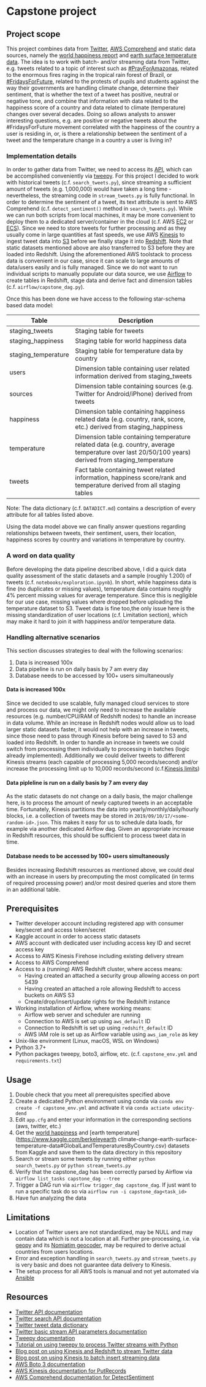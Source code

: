 # Capstone project

## Project scope
This project combines data from [Twitter](https://www.twitter.com), [AWS Comprehend](https://aws.amazon.com/comprehend) 
and static data sources, namely the [world happiness report](https://www.kaggle.com/unsdsn/world-happines) and 
[earth surface temperature data](https://www.kaggle.com/berkeleyearth/climate-change-earth-surface-temperature-data).
The idea is to work with batch- and/or streaming data from Twitter, e.g. tweets related to a  topic of interest 
such as [#PrayForAmazonas](https://twitter.com/hashtag/PrayforAmazonas), related to the enormous fires raging in the
tropical rain forest of Brazil, or [#FridaysForFuture](https://twitter.com/hashtag/FridaysForFuture), related to the 
protests of pupils and students against the way their governments are handling climate change, determine their 
sentiment, that is whether the text of a tweet has positive, neutral or negative tone, and combine that information with 
data related to the happiness score of a country and data related to climate (temperature) changes over several decades. 
Doing so allows analysts to answer interesting questions, e.g. are positive or negative tweets about the #FridaysForFuture 
movement correlated with the happiness of the country a user is residing in, or, is there a relationship between the 
sentiment of a tweet and the temperature change in a country a user is living in?

### Implementation details
In order to gather data from Twitter, we need to access its [API](https://developer.twitter.com/en/docs), which can be 
accomplished conveniently via [tweepy](http://www.tweepy.org/). For this project I decided to work with historical 
tweets (c.f. `search_tweets.py`), since streaming a sufficient amount of tweets (e.g. 1,000,000) 
would have taken a long time - nevertheless, the streaming code in `stream_tweets.py` is fully functional. In order to 
determine the sentiment of a tweet, its text attribute is sent to AWS Comprehend (c.f. `detect_sentiment()` method 
in `search_tweets.py`). While we can run both scripts from local machines, it may be more convenient to deploy them to a 
dedicated server/container in the cloud (c.f. AWS [EC2](https://aws.amazon.com/ec2) or 
[ECS](https://aws.amazon.com/ecs)). Since we need to store tweets for further processing and as 
they usually come in large quantities at fast speeds, we use AWS [Kinesis](https://aws.amazon.com/kinesis/data-firehose) 
to ingest tweet data into [S3](https://aws.amazon.com/s3) before we finally stage it into 
[Redshift](https://aws.amazon.com/redshift). Note that static datasets mentioned above are also transferred to S3 before 
they are loaded into Redshift. Using the aforementioned AWS toolstack to process data is convenient in 
our case, since it can scale to large amounts of data/users easily and is fully managed. Since we do not want to run 
individual scripts to manually populate our data source, we use [Airflow](https://airflow.apache.org/) to create tables
in Redshift, stage data and derive fact and dimension tables (c.f. `airflow/capstone_dag.py`).

Once this has been done we have access to the following star-schema based data model: 
 
| Table | Description |
--- | ---
| staging_tweets      | Staging table for tweets
| staging_happiness   | Staging table for world happiness data
| staging_temperature | Staging table for temperature data by country
| users               | Dimension table containing user related information derived from staging_tweets
| sources             | Dimension table containing sources (e.g. Twitter for Android/iPhone) derived from tweets
| happiness           | Dimension table containing happiness related data (e.g. country, rank, score, etc.) derived from staging_happiness
| temperature         | Dimension table containing temperature related data (e.g. country, average temperature over last 20/50/100 years) derived from staging_temperature
| tweets              | Fact table containing tweet related information, happiness score/rank and temperature derived from all staging tables

Note: The data dictionary (c.f. `DATADICT.md`) contains a description of every attribute for all tables listed above.

Using the data model above we can finally answer questions regarding relationships between tweets, their sentiment, 
users, their location, happiness scores by country and variations in temperature by country.

### A word on data quality
Before developing the data pipeline described above, I did a quick data quality assessment of the static datasets and a 
sample (roughly 1.200) of tweets (c.f. `notebooks/exploration.ipynb`). In short, while happiness data is fine (no duplicates or missing values), temperature data contains roughly 4% percent missing values for average temperature. Since this is negligible for our use case, missing values where dropped before uploading the temperature dataset to S3. Tweet data is fine too,the only issue here is the missing standardization of user locations (c.f. Limitation section), which may make it hard to join it with happiness and/or temperature data.

### Handling alternative scenarios
This section discusses strategies to deal with the following scenarios:
1. Data is increased 100x  
2. Data pipeline is run on daily basis by 7 am every day
3. Database needs to be accessed by 100+ users simultaneously

#### Data is increased 100x
Since we decided to use scalable, fully managed cloud services to store and process our data, we might only need to  increase the available resources (e.g. number/CPU/RAM of Redshift nodes) to handle an increase in data volume. While an increase in Redshift nodes would allow us to load larger static datasets faster, it would not help with an increase in tweets, since those need to pass through Kinesis before being saved to S3 and loaded into Redshift. In order to handle an increase in tweets we could switch from processing them individually to processing in batches (logic already implemented). Additionally we could deliver tweets to different Kinesis streams (each capable of processing 5,000 records/second) and/or increase the processing limit up to 10,000 records/second (c.f.[Kinesis limits](https://docs.aws.amazon.com/firehose/latest/dev/limits.html))

#### Data pipleline is run on a daily basis by 7 am every day
As the static datasets do not change on a daily basis, the major challenge here, is to process the amount of newly 
captured tweets in an acceptable time. Fortunately, Kinesis partitions the data into yearly/monthly/daily/hourly blocks, 
i.e. a collection of tweets may be stored in `2019/09/10/17/<some-random-id>.json`. This makes it easy for us to schedule 
data loads, for example via another dedicated Airflow dag. Given an appropriate increase in Redshift resources, this 
should be sufficient to process tweet data in time.

#### Database needs to be accessed by 100+ users simultaneously
Besides increasing Redshift resources as mentioned above, we could deal with an increase in users by precomputing the 
most complicated (in terms of required processing power) and/or most desired queries and store them in an additional 
table.

## Prerequisites
* Twitter developer account including registered app with consumer key/secret and access token/secret
* Kaggle account in order to access static datasets
* AWS account with dedicated user including access key ID and secret access key
* Access to AWS Kinesis Firehose including existing delivery stream
* Access to AWS Comprehend
* Access to a (running) AWS Redshift cluster, where access means:
    - Having created an attached a security group allowing access on port 5439
    - Having created an attached a role allowing Redshift to access buckets on AWS S3
    - Create/drop/insert/update rights for the Redshift instance
* Working installation of Airflow, where working means:
    - Airflow web server and scheduler are running
    - Connection to AWS is set up using `aws_default` ID
    - Connection to Redshift is set up using `redshift_default` ID
    - AWS IAM role is set up as Airflow variable using `aws_iam_role` as key
* Unix-like environment (Linux, macOS, WSL on Windows)
* Python 3.7+
* Python packages tweepy, boto3, airflow, etc. (c.f. `capstone_env.yml` and `requirements.txt`)

## Usage
1. Double check that you meet all prerequisites specified above
2. Create a dedicated Python environment using conda via `conda env create -f capstone_env.yml` 
and activate it via `conda actiate udacity-dend`
3. Edit `app.cfg` and enter your information in the corresponding sections (aws, twitter, etc.)  
4. Get the [world happiness](https://www.kaggle.com/unsdsn/world-happiness#2017.csv) and 
[earth temperature](https://www.kaggle.com/berkeleyearth climate-change-earth-surface-temperature-data#GlobalLandTemperaturesByCountry.csv) datasets from Kaggle and save them to the data directory in this repository
5. Search or stream some tweets by running either `python search_tweets.py` or `python stream_tweets.py`
6. Verify that the capstone_dag has been correctly parsed by Airflow via `airflow list_tasks capstone_dag --tree`
7. Trigger a DAG run via `airflow trigger_dag capstone_dag`. If just want to run a specific task do so via
`airflow run -i capstone_dag<task_id>`
8. Have fun analyzing the data

## Limitations
* Location of Twitter users are not standardized, may be NULL and may contain data which is not a location at all.  Further pre-processing, i.e. via [geopy](https://github.com/geopy/geopy) and its [Nomiatim geocoder](https://geopy.readthedocs.io/en/1.10.0/#geopy.geocoders.Nominatim), may be required to derive actual countries from users locations. 
* Error and exception handling in `search_tweets.py` and `stream_tweets.py` is very basic and does not guarantee data 
delivery to Kinesis.
* The setup process for all AWS tools is manual and not yet automated via [Ansible](https://docs.ansible.com/ansible/latest/index.html)

## Resources
* [Twitter API documentation](https://developer.twitter.com/en/docs)
* [Twitter search API documentation](https://developer.twitter.com/en/docs/tweets/search/api-reference/get-search-tweets.html)
* [Twitter tweet data dictionary](https://developer.twitter.com/en/docs/tweets/data-dictionary/overview/tweet-object)
* [Twitter basic stream API parameters documentation](https://developer.twitter.com/en/docs/tweets/filter-realtime/guides/basic-stream-parameters)
* [Tweepy documentation](https://tweepy.readthedocs.io/en/latest/index.html)
* [Tutorial on using tweepy to process Twitter streams with Python](https://www.dataquest.io/blog/streaming-data-python/)
* [Blog post on using Kinesis and Redshift to stream Twitter data](https://medium.com/@siprem/streaming-twitter-feed-using-kinesis-data-firehose-and-redshift-745c96d04f58)
* [Blog post on using Kinesis to batch insert streaming data](https://medium.com/retailmenot-engineering/building-a-high-throughput-data-pipeline-with-kinesis-lambda-and-dynamodb-7d78e992a02d)
* [AWS Boto 3 documentation](https://boto3.amazonaws.com/v1/documentation/api/latest/index.html)
* [AWS Kinesis documentation for PutRecords](https://docs.aws.amazon.com/kinesis/latest/APIReference/API_PutRecords.html)
* [AWS Comprehend documentation for DetectSentiment](https://docs.aws.amazon.com/comprehend/latest/dg/API_DetectSentiment.html)